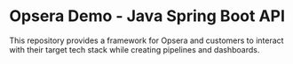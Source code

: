 # Opsera Demo - Java Spring Boot API

This repository provides a framework for Opsera and customers to interact with their target tech stack while creating pipelines and dashboards.
